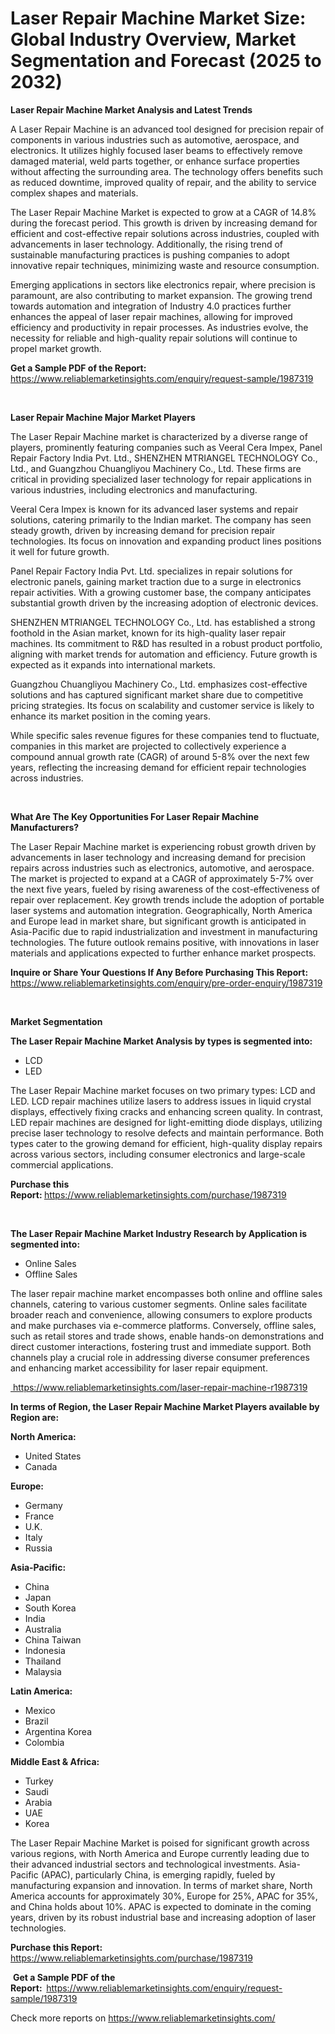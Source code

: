 <p><h1>Laser Repair Machine Market Size: Global Industry Overview, Market Segmentation and Forecast (2025 to 2032)</h1></p><p><strong>Laser Repair Machine Market Analysis and Latest Trends</strong></p>
<p><p>A Laser Repair Machine is an advanced tool designed for precision repair of components in various industries such as automotive, aerospace, and electronics. It utilizes highly focused laser beams to effectively remove damaged material, weld parts together, or enhance surface properties without affecting the surrounding area. The technology offers benefits such as reduced downtime, improved quality of repair, and the ability to service complex shapes and materials.</p><p>The Laser Repair Machine Market is expected to grow at a CAGR of 14.8% during the forecast period. This growth is driven by increasing demand for efficient and cost-effective repair solutions across industries, coupled with advancements in laser technology. Additionally, the rising trend of sustainable manufacturing practices is pushing companies to adopt innovative repair techniques, minimizing waste and resource consumption. </p><p>Emerging applications in sectors like electronics repair, where precision is paramount, are also contributing to market expansion. The growing trend towards automation and integration of Industry 4.0 practices further enhances the appeal of laser repair machines, allowing for improved efficiency and productivity in repair processes. As industries evolve, the necessity for reliable and high-quality repair solutions will continue to propel market growth.</p></p>
<p><strong>Get a Sample PDF of the Report:&nbsp;</strong> <a href="https://www.reliablemarketinsights.com/enquiry/request-sample/1987319?utm_campaign=2214&utm_medium=2&utm_source=Github&utm_content=ia&utm_term=10042025&utm_id=laser-repair-machine">https://www.reliablemarketinsights.com/enquiry/request-sample/1987319</a></p>
<p>&nbsp;</p>
<p><strong>Laser Repair Machine Major Market Players</strong></p>
<p><p>The Laser Repair Machine market is characterized by a diverse range of players, prominently featuring companies such as Veeral Cera Impex, Panel Repair Factory India Pvt. Ltd., SHENZHEN MTRIANGEL TECHNOLOGY Co., Ltd., and Guangzhou Chuangliyou Machinery Co., Ltd. These firms are critical in providing specialized laser technology for repair applications in various industries, including electronics and manufacturing.</p><p>Veeral Cera Impex is known for its advanced laser systems and repair solutions, catering primarily to the Indian market. The company has seen steady growth, driven by increasing demand for precision repair technologies. Its focus on innovation and expanding product lines positions it well for future growth.</p><p>Panel Repair Factory India Pvt. Ltd. specializes in repair solutions for electronic panels, gaining market traction due to a surge in electronics repair activities. With a growing customer base, the company anticipates substantial growth driven by the increasing adoption of electronic devices.</p><p>SHENZHEN MTRIANGEL TECHNOLOGY Co., Ltd. has established a strong foothold in the Asian market, known for its high-quality laser repair machines. Its commitment to R&D has resulted in a robust product portfolio, aligning with market trends for automation and efficiency. Future growth is expected as it expands into international markets.</p><p>Guangzhou Chuangliyou Machinery Co., Ltd. emphasizes cost-effective solutions and has captured significant market share due to competitive pricing strategies. Its focus on scalability and customer service is likely to enhance its market position in the coming years.</p><p>While specific sales revenue figures for these companies tend to fluctuate, companies in this market are projected to collectively experience a compound annual growth rate (CAGR) of around 5-8% over the next few years, reflecting the increasing demand for efficient repair technologies across industries.</p></p>
<p>&nbsp;</p>
<p><strong>What Are The Key Opportunities For Laser Repair Machine Manufacturers?</strong></p>
<p><p>The Laser Repair Machine market is experiencing robust growth driven by advancements in laser technology and increasing demand for precision repairs across industries such as electronics, automotive, and aerospace. The market is projected to expand at a CAGR of approximately 5-7% over the next five years, fueled by rising awareness of the cost-effectiveness of repair over replacement. Key growth trends include the adoption of portable laser systems and automation integration. Geographically, North America and Europe lead in market share, but significant growth is anticipated in Asia-Pacific due to rapid industrialization and investment in manufacturing technologies. The future outlook remains positive, with innovations in laser materials and applications expected to further enhance market prospects.</p></p>
<p><strong>Inquire or Share Your Questions If Any Before Purchasing This Report:</strong> <a href="https://www.reliablemarketinsights.com/enquiry/pre-order-enquiry/1987319?utm_campaign=2214&utm_medium=2&utm_source=Github&utm_content=ia&utm_term=10042025&utm_id=laser-repair-machine">https://www.reliablemarketinsights.com/enquiry/pre-order-enquiry/1987319</a></p>
<p>&nbsp;</p>
<p><strong>Market Segmentation</strong></p>
<p><strong>The Laser Repair Machine Market Analysis by types is segmented into:</strong></p>
<p><ul><li>LCD</li><li>LED</li></ul></p>
<p><p>The Laser Repair Machine market focuses on two primary types: LCD and LED. LCD repair machines utilize lasers to address issues in liquid crystal displays, effectively fixing cracks and enhancing screen quality. In contrast, LED repair machines are designed for light-emitting diode displays, utilizing precise laser technology to resolve defects and maintain performance. Both types cater to the growing demand for efficient, high-quality display repairs across various sectors, including consumer electronics and large-scale commercial applications.</p></p>
<p><strong>Purchase this Report:&nbsp;</strong><a href="https://www.reliablemarketinsights.com/purchase/1987319?utm_campaign=2214&utm_medium=2&utm_source=Github&utm_content=ia&utm_term=10042025&utm_id=laser-repair-machine">https://www.reliablemarketinsights.com/purchase/1987319</a></p>
<p>&nbsp;</p>
<p><strong>The Laser Repair Machine Market Industry Research by Application is segmented into:</strong></p>
<p><ul><li>Online Sales</li><li>Offline Sales</li></ul></p>
<p><p>The laser repair machine market encompasses both online and offline sales channels, catering to various customer segments. Online sales facilitate broader reach and convenience, allowing consumers to explore products and make purchases via e-commerce platforms. Conversely, offline sales, such as retail stores and trade shows, enable hands-on demonstrations and direct customer interactions, fostering trust and immediate support. Both channels play a crucial role in addressing diverse consumer preferences and enhancing market accessibility for laser repair equipment.</p></p>
<p><a href="https://www.reliablemarketinsights.com/laser-repair-machine-r1987319?utm_campaign=2214&utm_medium=2&utm_source=Github&utm_content=ia&utm_term=10042025&utm_id=laser-repair-machine">&nbsp;https://www.reliablemarketinsights.com/laser-repair-machine-r1987319</a></p>
<p><strong>In terms of Region, the Laser Repair Machine Market Players available by Region are:</strong></p>
<p>
    <p> <strong> North America: </strong>
        <ul>
            <li>United States</li>
            <li>Canada</li>
        </ul>
        </p> 
    <p> <strong> Europe: </strong>
        <ul>
            <li>Germany</li>
            <li>France</li>
            <li>U.K.</li>
            <li>Italy</li>
            <li>Russia</li>
        </ul>
        </p> 
    <p> <strong> Asia-Pacific: </strong>
        <ul>
            <li>China</li>
            <li>Japan</li>
            <li>South Korea</li>
            <li>India</li>
            <li>Australia</li>
            <li>China Taiwan</li>
            <li>Indonesia</li>
            <li>Thailand</li>
            <li>Malaysia</li>
        </ul>
        </p> 
    <p> <strong> Latin America: </strong>
        <ul>
            <li>Mexico</li>
            <li>Brazil</li>
            <li>Argentina Korea</li>
            <li>Colombia</li>
        </ul>
        </p> 
    <p> <strong> Middle East & Africa: </strong>
        <ul>
            <li>Turkey</li>
            <li>Saudi</li>
            <li>Arabia</li>
            <li>UAE</li>
            <li>Korea</li>
        </ul>
    </p>
    </p>
<p><p>The Laser Repair Machine Market is poised for significant growth across various regions, with North America and Europe currently leading due to their advanced industrial sectors and technological investments. Asia-Pacific (APAC), particularly China, is emerging rapidly, fueled by manufacturing expansion and innovation. In terms of market share, North America accounts for approximately 30%, Europe for 25%, APAC for 35%, and China holds about 10%. APAC is expected to dominate in the coming years, driven by its robust industrial base and increasing adoption of laser technologies.</p></p>
<p><strong>Purchase this Report: </strong><a href="https://www.reliablemarketinsights.com/purchase/1987319?utm_campaign=2214&utm_medium=2&utm_source=Github&utm_content=ia&utm_term=10042025&utm_id=laser-repair-machine">https://www.reliablemarketinsights.com/purchase/1987319</a></p>
<p>&nbsp;<strong>Get a Sample PDF of the Report:&nbsp;&nbsp;</strong><a href="https://www.reliablemarketinsights.com/enquiry/request-sample/1987319?utm_campaign=2214&utm_medium=2&utm_source=Github&utm_content=ia&utm_term=10042025&utm_id=laser-repair-machine">https://www.reliablemarketinsights.com/enquiry/request-sample/1987319</a></p>
<p><strong></strong></p>
<p>Check more reports on <a href="https://www.reliablemarketinsights.com/?utm_campaign=2214&utm_medium=2&utm_source=Github&utm_content=ia&utm_term=10042025&utm_id=laser-repair-machine">https://www.reliablemarketinsights.com/</a></p>